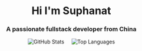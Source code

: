 <h1 align="center">Hi I'm Suphanat</h1>
<h3 align="center">A passionate fullstack developer from China</h3>

<div style="display: flex; justify-content: center; gap: 20px;">
  <img src="https://github-readme-stats.vercel.app/api?username=suphanatchanlek30&theme=holi&show_icons=true" alt="GitHub Stats">
  <img src="https://github-readme-stats.vercel.app/api/top-langs/?username=suphanatchanlek30&layout=compact" alt="Top Languages">
</div>
